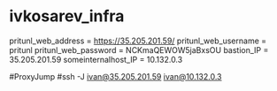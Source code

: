 # ivkosarev_infra
pritunl_web_address = https://35.205.201.59/
pritunl_web_username = pritunl
pritunl_web_password = NCKmaQEWOW5jaBxsOU
bastion_IP = 35.205.201.59
someinternalhost_IP = 10.132.0.3

#ProxyJump
#ssh -J ivan@35.205.201.59 ivan@10.132.0.3
